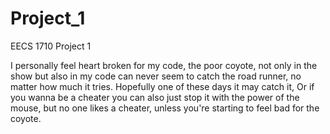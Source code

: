# Project_1
EECS 1710 Project 1 

I personally feel heart broken for my code, the poor coyote, not only in the show but also in my code can never seem to catch the road runner, no matter how much it tries. Hopefully one of these days it may catch it, Or if you wanna be a cheater you can also just stop it with the power of the mouse, but no one likes a cheater, unless you're starting to feel bad for the coyote.
